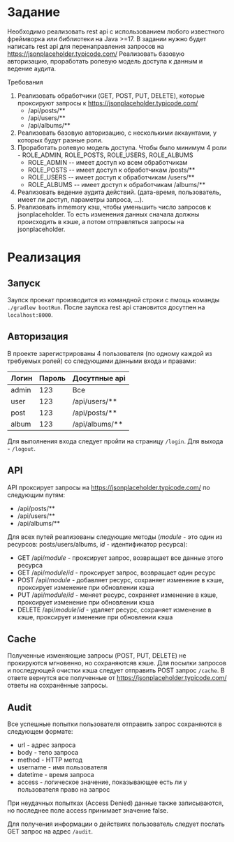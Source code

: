 # Задание

Необходимо реализовать rest api с использованием любого известного фреймворка или библиотеки на Java >=17.
В задании нужно будет написать rest api для перенаправления запросов на https://jsonplaceholder.typicode.com/
Реализовать базовую авторизацию, проработать ролевую модель доступа к данным и ведение аудита.

Требования
1) Реализовать обработчики (GET, POST, PUT, DELETE), которые проксируют запросы к https://jsonplaceholder.typicode.com/
    - /api/posts/**
    - /api/users/**
    - /api/albums/**
2) Реализовать базовую авторизацию, с несколькими аккаунтами, у которых будут разные роли.
3) Проработать ролевую модель доступа. Чтобы было минимум 4 роли - ROLE_ADMIN, ROLE_POSTS, ROLE_USERS, ROLE_ALBUMS
    - ROLE_ADMIN -- имеет доступ ко всем обработчикам
    - ROLE_POSTS -- имеет доступ к обработчикам /posts/**
    - ROLE_USERS -- имеет доступ к обработчикам /users/**
    - ROLE_ALBUMS -- имеет доступ к обработчикам /albums/**
4) Реализовать ведение аудита действий. (дата-время, пользователь, имеет ли доступ, параметры запроса, ...).
5) Реализовать inmemory кэш, чтобы уменьшить число запросов к jsonplaceholder. То есть изменения данных сначала должны происходить в кэше, а потом отправляться запросы на jsonplaceholder.

# Реализация
## Запуск

Заупск проекат производится из командной строки с пмощь команды ```./gradlew bootRun```. После заупска rest api становится досутпен на ```localhost:8000```.

## Авторизация
В проекте зарегистрированы 4 пользователя (по одному каждой из требуемых ролей) со следующими данными входа и правами:

|Логин|Пароль|Досутпные api|
|-|-|-|
|admin|123|Все|
|user|123|/api/users/**|
|post|123|/api/posts/**|
|album|123|/api/albums/**|

Для выполнения входа следует пройти на страницу ```/login```. Для выхода - ```/logout```.

## API
API проксирует запросы на https://jsonplaceholder.typicode.com/ по следующим путям:
- /api/posts/**
- /api/users/**
- /api/albums/**

Для всех путей реализованы следующие методы (*module* - это один из ресурсов: posts/users/albums, *id* - идентификатор ресурса):
- GET /api/*module* - проксирует запрос, возвращает все данные этого ресурса
- GET /api/*module*/*id* - проксирует запрос, возвращает один ресурс
- POST /api/*module* - добавляет ресурс, сохраняет изменение в кэше, проксирует изменение при обновлении кэша
- PUT /api/*module*/*id* - меняет ресурс, сохраняет изменение в кэше, проксирует изменение при обновлении кэша
- DELETE /api/*module*/*id* - удаляет ресурс, сохраняет изменение в кэше, проксирует изменение при обновлении кэша

## Cache

Полученные изменяющие запросы (POST, PUT, DELETE) не прокируются мгновенно, но сохраняютсяв кэше. Для посылки запросов и последующей очистки кэша следует отправить POST запрос ```/cache```.
В ответе вернутся все полученные от https://jsonplaceholder.typicode.com/ ответы на сохранённые запросы.

## Audit

Все успешные попытки пользователя отправить запрос сохраняются в следующем формате:
- url - адрес запроса
- body - тело запроса
- method - HTTP метод
- username - имя пользователя
- datetime - время запроса
- access - логическое значение, показывающее есть ли у пользователя право на запрос

При неудачных попытках (Access Denied) данные также записываются, но последнее поле access принимает значение false.

Для получения информации о действиях пользователь следует послать GET запрос на адрес ```/audit```.
